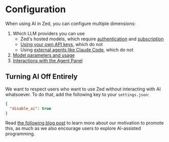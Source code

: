 # Configuration

When using AI in Zed, you can configure multiple dimensions:

1. Which LLM providers you can use
   - Zed's hosted models, which require [authentication](../authentication.md) and [subscription](./subscription.md)
   - [Using your own API keys](./llm-providers.md), which do not
   - Using [external agents like Claude Code](./external-agents.md), which do not
2. [Model parameters and usage](./agent-settings.md#model-settings)
3. [Interactions with the Agent Panel](./agent-settings.md#agent-panel-settings)

## Turning AI Off Entirely

We want to respect users who want to use Zed without interacting with AI whatsoever.
To do that, add the following key to your `settings.json`:

```json [settings]
{
  "disable_ai": true
}
```

Read [the following blog post](https://zed.dev/blog/disable-ai-features) to learn more about our motivation to promote this, as much as we also encourage users to explore AI-assisted programming.
